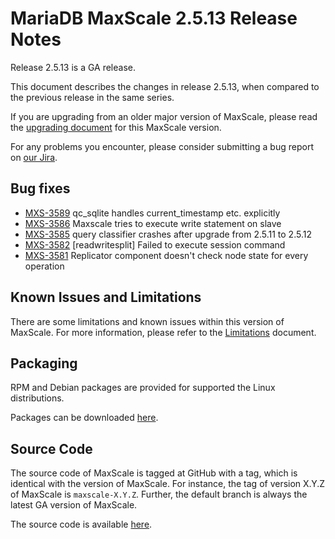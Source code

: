 # MariaDB MaxScale 2.5.13 Release Notes

Release 2.5.13 is a GA release.

This document describes the changes in release 2.5.13, when compared to the
previous release in the same series.

If you are upgrading from an older major version of MaxScale, please read the
[upgrading document](../Upgrading/Upgrading-To-MaxScale-2.5.md) for
this MaxScale version.

For any problems you encounter, please consider submitting a bug
report on [our Jira](https://jira.mariadb.org/projects/MXS).

## Bug fixes

* [MXS-3589](https://jira.mariadb.org/browse/MXS-3589) qc_sqlite handles current_timestamp etc. explicitly
* [MXS-3586](https://jira.mariadb.org/browse/MXS-3586) Maxscale tries to execute write statement on slave
* [MXS-3585](https://jira.mariadb.org/browse/MXS-3585) query classifier crashes after upgrade from 2.5.11 to 2.5.12
* [MXS-3582](https://jira.mariadb.org/browse/MXS-3582) [readwritesplit] Failed to execute session command
* [MXS-3581](https://jira.mariadb.org/browse/MXS-3581) Replicator component doesn't check node state for every operation

## Known Issues and Limitations

There are some limitations and known issues within this version of MaxScale.
For more information, please refer to the [Limitations](../About/Limitations.md) document.

## Packaging

RPM and Debian packages are provided for supported the Linux distributions.

Packages can be downloaded [here](https://mariadb.com/downloads/#mariadb_platform-mariadb_maxscale).

## Source Code

The source code of MaxScale is tagged at GitHub with a tag, which is identical
with the version of MaxScale. For instance, the tag of version X.Y.Z of MaxScale
is `maxscale-X.Y.Z`. Further, the default branch is always the latest GA version
of MaxScale.

The source code is available [here](https://github.com/mariadb-corporation/MaxScale).
